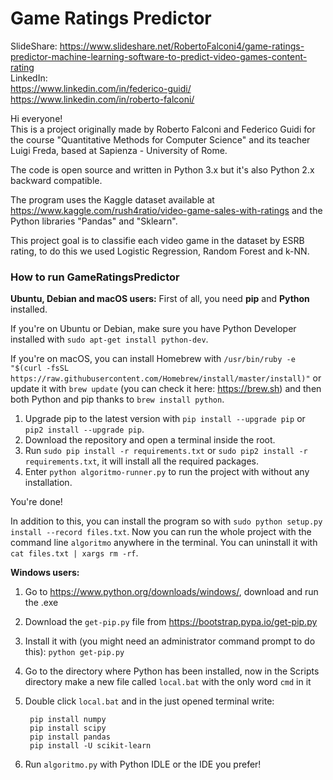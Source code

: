 # Game Ratings Predictor  

SlideShare: https://www.slideshare.net/RobertoFalconi4/game-ratings-predictor-machine-learning-software-to-predict-video-games-content-rating  
LinkedIn:  
https://www.linkedin.com/in/federico-guidi/  
https://www.linkedin.com/in/roberto-falconi/  
  
Hi everyone!  
This is a project originally made by Roberto Falconi and Federico Guidi for the course "Quantitative Methods for Computer Science" and its teacher Luigi Freda, based at Sapienza - University of Rome.  

The code is open source and written in Python 3.x but it's also Python 2.x backward compatible.  

The program uses the Kaggle dataset available at https://www.kaggle.com/rush4ratio/video-game-sales-with-ratings and the Python libraries "Pandas" and "Sklearn".  

This project goal is to classifie each video game in the dataset by ESRB rating, to do this we used Logistic Regression, Random Forest and k-NN.  

### How to run GameRatingsPredictor
**Ubuntu, Debian and macOS users:**
First of all, you need **pip** and **Python** installed. 

If you're on Ubuntu or Debian, make sure you have Python Developer installed with `sudo apt-get install python-dev`. 

If you're on macOS, you can install Homebrew with `/usr/bin/ruby -e "$(curl -fsSL https://raw.githubusercontent.com/Homebrew/install/master/install)"` or update it with `brew update` (you can check it here: https://brew.sh) and then both Python and pip thanks to `brew install python`.

1. Upgrade pip to the latest version with `pip install --upgrade pip` or `pip2 install --upgrade pip`.
2. Download the repository and open a terminal inside the root.
3. Run `sudo pip install -r requirements.txt` or `sudo pip2 install -r requirements.txt`, it will install all the required packages.
4. Enter `python algoritmo-runner.py` to run the project with without any installation.

You're done!

In addition to this, you can install the program so with `sudo python setup.py install --record files.txt`. Now you can run the whole project with the command line `algoritmo` anywhere in the terminal. You can uninstall it with `cat files.txt | xargs rm -rf`.


**Windows users:**
1. Go to https://www.python.org/downloads/windows/, download and run the .exe
2. Download the `get-pip.py` file from https://bootstrap.pypa.io/get-pip.py
3. Install it with (you might need an administrator command prompt to do this):
	`python get-pip.py`
4. Go to the directory where Python has been installed, now in the Scripts directory make a new file called `local.bat` with the only word `cmd` in it
3. Double click `local.bat` and in the just opened terminal write:
	    
	    pip install numpy
	    pip install scipy
	    pip install pandas
	    pip install -U scikit-learn
4. Run `algoritmo.py` with Python IDLE or the IDE you prefer!
